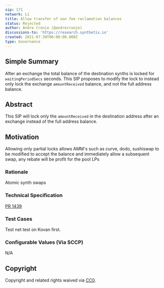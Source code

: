 ```yaml
---
sip: 171
network: L1
title: Allow transfer of non fee reclamation balances
status: Rejected
author: Andre Cronje (@andrecronje)
discussions-to: 'https://research.synthetix.io'
created: 2021-07-30T00:00:00.000Z
type: Governance
---
```


<!--You can leave these HTML comments in your merged SIP and delete the visible duplicate text guides, they will not appear and may be helpful to refer to if you edit it again. This is the suggested template for new SIPs. Note that an SIP number will be assigned by an editor. When opening a pull request to submit your SIP, please use an abbreviated title in the filename, `sip-draft_title_abbrev.md`. The title should be 44 characters or less.-->

## Simple Summary
After an exchange the total balance of the destination synths is locked for `waitingPeriodSecs` seconds. This SIP proposes to modify the lock to instead only lock the exchange `amountReceived` balance, and not the full address balance.

## Abstract
This SIP will lock only the `amountReceived` in the destination address after an exchange instead of the full address balance.

## Motivation
Allowing only partial locks allows AMM's such as curve, dodo, sushiswap to be modified to accept the balance and immediately allow a subsequent swap, any rebate will be profit for the pool LPs

### Rationale
Atomic synth swaps

### Technical Specification
[PR 1439](https://github.com/Synthetixio/synthetix/pull/1439/files)

### Test Cases
<!--Test cases for an implementation are mandatory for SIPs but can be included with the implementation..-->
Test net test on Kovan first. 

### Configurable Values (Via SCCP)
<!--Please list all values configurable via SCCP under this implementation.-->
N/A

## Copyright
Copyright and related rights waived via [CC0](https://creativecommons.org/publicdomain/zero/1.0/).
